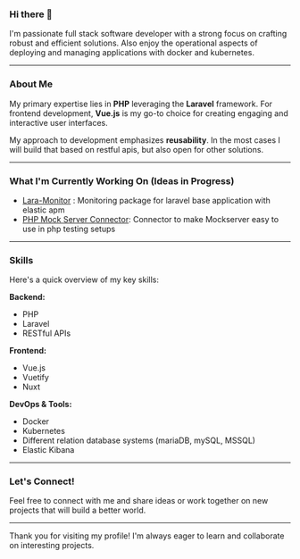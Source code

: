 ### Hi there 👋

I'm passionate full stack software developer with a strong focus on crafting robust and efficient solutions. Also enjoy
the operational aspects of deploying and managing applications with docker and kubernetes.

---

### About Me

My primary expertise lies in **PHP** leveraging the **Laravel** framework. For frontend development, **Vue.js** is my
go-to choice for creating engaging and interactive user interfaces.

My approach to development emphasizes **reusability**. In the most cases I will build that based on restful apis, but also open for other solutions.  


---

### What I'm Currently Working On (Ideas in Progress)

* [Lara-Monitor](https://github.com/nivseb/lara-monitor/) : Monitoring package for laravel base application  with elastic apm
* [PHP Mock Server Connector](https://github.com/nivseb/php-mock-server-connector): Connector to make Mockserver easy to use in php testing setups

---

### Skills

Here's a quick overview of my key skills:

**Backend:**
- PHP
- Laravel
- RESTful APIs

**Frontend:**
- Vue.js
- Vuetify
- Nuxt


**DevOps & Tools:**
- Docker
- Kubernetes
- Different relation database systems (mariaDB, mySQL, MSSQL) 
- Elastic Kibana

---

### Let's Connect!

Feel free to connect with me and share ideas or work together on new projects that will build a better world.

---

Thank you for visiting my profile! I'm always eager to learn and collaborate on interesting projects.